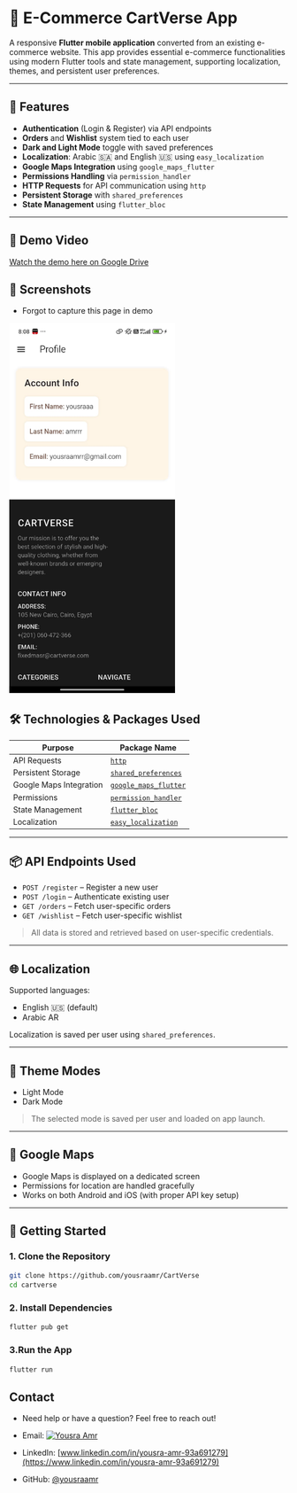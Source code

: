 # 🛒 E-Commerce CartVerse App

A responsive **Flutter mobile application** converted from an existing e-commerce website. This app provides essential e-commerce functionalities using modern Flutter tools and state management, supporting localization, themes, and persistent user preferences.

---

## 🚀 Features

-  **Authentication** (Login & Register) via API endpoints  
-  **Orders** and **Wishlist** system tied to each user  
-  **Dark and Light Mode** toggle with saved preferences  
-  **Localization**: Arabic 🇸🇦 and English 🇺🇸 using `easy_localization`  
-  **Google Maps Integration** using `google_maps_flutter`  
-  **Permissions Handling** via `permission_handler`  
-  **HTTP Requests** for API communication using `http`  
-  **Persistent Storage** with `shared_preferences`  
-  **State Management** using `flutter_bloc`  

---

## 🎥 Demo Video

[Watch the demo here on Google Drive](https://drive.google.com/file/d/1gTkKZT7H-jHXk1M5I8hWwnCPu_z0N_0V/view?usp=sharing)


## 📱 Screenshots
- Forgot to capture this page in demo
<img src="\assets\images\CartVerse_screenshot_YousraAmr.jpg" width="300"/>

## 🛠️ Technologies & Packages Used

| Purpose                 | Package Name           |
|------------------------|------------------------|
| API Requests           | [`http`](https://pub.dev/packages/http) |
| Persistent Storage     | [`shared_preferences`](https://pub.dev/packages/shared_preferences) |
| Google Maps Integration| [`google_maps_flutter`](https://pub.dev/packages/google_maps_flutter) |
| Permissions            | [`permission_handler`](https://pub.dev/packages/permission_handler) |
| State Management       | [`flutter_bloc`](https://pub.dev/packages/flutter_bloc) |
| Localization           | [`easy_localization`](https://pub.dev/packages/easy_localization) |

---

## 📦 API Endpoints Used

- `POST /register` – Register a new user  
- `POST /login` – Authenticate existing user  
- `GET /orders` – Fetch user-specific orders  
- `GET /wishlist` – Fetch user-specific wishlist  

> All data is stored and retrieved based on user-specific credentials.

---

## 🌐 Localization

Supported languages:
- English 🇺🇸 (default)
- Arabic AR

Localization is saved per user using `shared_preferences`.

---

## 🎨 Theme Modes

- Light Mode  
- Dark Mode  

> The selected mode is saved per user and loaded on app launch.

---

## 📍 Google Maps

- Google Maps is displayed on a dedicated screen  
- Permissions for location are handled gracefully  
- Works on both Android and iOS (with proper API key setup)

---

## 🧪 Getting Started

### 1. Clone the Repository
```bash
git clone https://github.com/yousraamr/CartVerse
cd cartverse
```
### 2. Install Dependencies
```bash
flutter pub get
```
### 3.Run the App
```bash
flutter run
```

## Contact
- Need help or have a question? Feel free to reach out!

-  Email: [![Yousra Amr](https://img.shields.io/badge/yousra%20amr-Contact-blue)](mailto:yousraamr000@gmail.com)
-  LinkedIn: [www.linkedin.com/in/yousra-amr-93a691279](https://www.linkedin.com/in/yousra-amr-93a691279)  
-  GitHub: [@yousraamr](https://github.com/yousraamr)
